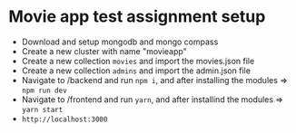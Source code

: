 # Movie app test assignment setup

- Download and setup mongodb and mongo compass
- Create a new cluster with name "movieapp"
- Create a new collection `movies` and import the movies.json file
- Create a new collection `admins` and import the admin.json file
- Navigate to /backend and run `npm i`, and after installing the modules => `npm run dev`
- Navigate to /frontend and run `yarn`, and after installind the modules => `yarn start`
- `http://localhost:3000`
